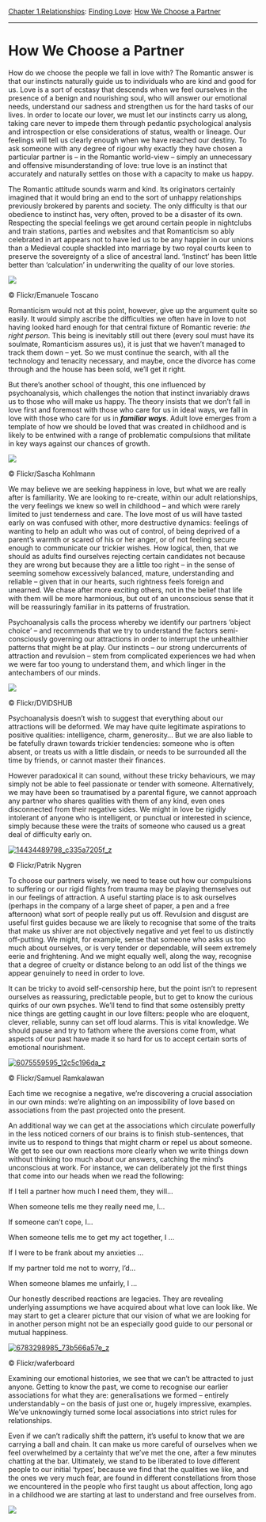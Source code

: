 [Chapter 1.Relationships](https://www.theschooloflife.com/thebookoflife/category/relationships/): [Finding Love](https://www.theschooloflife.com/thebookoflife/category/relationships/finding-love/): [How We Choose a Partner](https://www.theschooloflife.com/thebookoflife/how-we-choose-a-partner/)

* * *

# How We Choose a Partner

How do we choose the people we fall in love with? The Romantic answer is that our instincts naturally guide us to individuals who are kind and good for us. Love is a sort of ecstasy that descends when we feel ourselves in the presence of a benign and nourishing soul, who will answer our emotional needs, understand our sadness and strengthen us for the hard tasks of our lives. In order to locate our lover, we must let our instincts carry us along, taking care never to impede them through pedantic psychological analysis and introspection or else considerations of status, wealth or lineage. Our feelings will tell us clearly enough when we have reached our destiny. To ask someone with any degree of rigour why exactly they have chosen a particular partner is – in the Romantic world-view – simply an unnecessary and offensive misunderstanding of love: true love is an instinct that accurately and naturally settles on those with a capacity to make us happy.

The Romantic attitude sounds warm and kind. Its originators certainly imagined that it would bring an end to the sort of unhappy relationships previously brokered by parents and society. The only difficulty is that our obedience to instinct has, very often, proved to be a disaster of its own. Respecting the special feelings we get around certain people in nightclubs and train stations, parties and websites and that Romanticism so ably celebrated in art appears not to have led us to be any happier in our unions than a Medieval couple shackled into marriage by two royal courts keen to preserve the sovereignty of a slice of ancestral land. ‘Instinct’ has been little better than ‘calculation’ in underwriting the quality of our love stories.

 ![](https://www.theschooloflife.com/thebookoflife/wp-content/uploads/2016/04/34423974924_7259678915_z.jpg)

© Flickr/Emanuele Toscano

Romanticism would not at this point, however, give up the argument quite so easily. It would simply ascribe the difficulties we often have in love to not having looked hard enough for that central fixture of Romantic reverie: _the right person_. This being is inevitably still out there (every soul must have its soulmate, Romanticism assures us), it is just that we haven’t managed to track them down – yet. So we must continue the search, with all the technology and tenacity necessary, and maybe, once the divorce has come through and the house has been sold, we’ll get it right.

But there’s another school of thought, this one influenced by psychoanalysis, which challenges the notion that instinct invariably draws us to those who will make us happy. The theory insists that we don’t fall in love first and foremost with those who care for us in ideal ways, we fall in love with those who care for us in **_familiar ways_**. Adult love emerges from a template of how we should be loved that was created in childhood and is likely to be entwined with a range of problematic compulsions that militate in key ways against our chances of growth.

 ![](https://www.theschooloflife.com/thebookoflife/wp-content/uploads/2016/04/14098365506_6c70959b4c_z.jpg)

© Flickr/Sascha Kohlmann

We may believe we are seeking happiness in love, but what we are really after is familiarity. We are looking to re-create, within our adult relationships, the very feelings we knew so well in childhood – and which were rarely limited to just tenderness and care. The love most of us will have tasted early on was confused with other, more destructive dynamics: feelings of wanting to help an adult who was out of control, of being deprived of a parent’s warmth or scared of his or her anger, or of not feeling secure enough to communicate our trickier wishes. How logical, then, that we should as adults find ourselves rejecting certain candidates not because they are wrong but because they are a little too right – in the sense of seeming somehow excessively balanced, mature, understanding and reliable – given that in our hearts, such rightness feels foreign and unearned. We chase after more exciting others, not in the belief that life with them will be more harmonious, but out of an unconscious sense that it will be reassuringly familiar in its patterns of frustration.

Psychoanalysis calls the process whereby we identify our partners ‘object choice’ – and recommends that we try to understand the factors semi-consciously governing our attractions in order to interrupt the unhealthier patterns that might be at play. Our instincts – our strong undercurrents of attraction and revulsion – stem from complicated experiences we had when we were far too young to understand them, and which linger in the antechambers of our minds.

 ![](https://www.theschooloflife.com/thebookoflife/wp-content/uploads/2016/04/13938506188_faea591a9b_z.jpg)

© Flickr/DVIDSHUB

Psychoanalysis doesn’t wish to suggest that everything about our attractions will be deformed. We may have quite legitimate aspirations to positive qualities: intelligence, charm, generosity… But we are also liable to be fatefully drawn towards trickier tendencies: someone who is often absent, or treats us with a little disdain, or needs to be surrounded all the time by friends, or cannot master their finances.

However paradoxical it can sound, without these tricky behaviours, we may simply not be able to feel passionate or tender with someone. Alternatively, we may have been so traumatised by a parental figure, we cannot approach any partner who shares qualities with them of any kind, even ones disconnected from their negative sides. We might in love be rigidly intolerant of anyone who is intelligent, or punctual or interested in science, simply because these were the traits of someone who caused us a great deal of difficulty early on.

[![14434489798_c335a7205f_z](https://www.theschooloflife.com/thebookoflife/wp-content/uploads/2016/04/14434489798_c335a7205f_z.jpg)](http://www.thebookoflife.org/wp-content/uploads/2016/04/14434489798_c335a7205f_z.jpg)

© Flickr/Patrik Nygren

To choose our partners wisely, we need to tease out how our compulsions to suffering or our rigid flights from trauma may be playing themselves out in our feelings of attraction. A useful starting place is to ask ourselves (perhaps in the company of a large sheet of paper, a pen and a free afternoon) what sort of people really put us off. Revulsion and disgust are useful first guides because we are likely to recognise that some of the traits that make us shiver are not objectively negative and yet feel to us distinctly off-putting. We might, for example, sense that someone who asks us too much about ourselves, or is very tender or dependable, will seem extremely eerie and frightening. And we might equally well, along the way, recognise that a degree of cruelty or distance belong to an odd list of the things we appear genuinely to need in order to love.

It can be tricky to avoid self-censorship here, but the point isn’t to represent ourselves as reassuring, predictable people, but to get to know the curious quirks of our own psyches. We’ll tend to find that some ostensibly pretty nice things are getting caught in our love filters: people who are eloquent, clever, reliable, sunny can set off loud alarms. This is vital knowledge. We should pause and try to fathom where the aversions come from, what aspects of our past have made it so hard for us to accept certain sorts of emotional nourishment.

[![6075559595_12c5c196da_z](https://www.theschooloflife.com/thebookoflife/wp-content/uploads/2016/04/6075559595_12c5c196da_z.jpg)](http://www.thebookoflife.org/wp-content/uploads/2016/04/6075559595_12c5c196da_z.jpg)

© Flickr/Samuel Ramkalawan

Each time we recognise a negative, we’re discovering a crucial association in our own minds: we’re alighting on an impossibility of love based on associations from the past projected onto the present.

An additional way we can get at the associations which circulate powerfully in the less noticed corners of our brains is to finish stub-sentences, that invite us to respond to things that might charm or repel us about someone. We get to see our own reactions more clearly when we write things down without thinking too much about our answers, catching the mind’s unconscious at work. For instance, we can deliberately jot the first things that come into our heads when we read the following:

If I tell a partner how much I need them, they will…

When someone tells me they really need me, I…

If someone can’t cope, I…

When someone tells me to get my act together, I …

If I were to be frank about my anxieties …

If my partner told me not to worry, I’d…

When someone blames me unfairly, I …

Our honestly described reactions are legacies. They are revealing underlying assumptions we have acquired about what love can look like. We may start to get a clearer picture that our vision of what we are looking for in another person might not be an especially good guide to our personal or mutual happiness.

[![6783298985_73b566a57e_z](https://www.theschooloflife.com/thebookoflife/wp-content/uploads/2016/04/6783298985_73b566a57e_z.jpg)](http://www.thebookoflife.org/wp-content/uploads/2016/04/6783298985_73b566a57e_z.jpg)

© Flickr/waferboard

Examining our emotional histories, we see that we can’t be attracted to just anyone. Getting to know the past, we come to recognise our earlier associations for what they are: generalisations we formed – entirely understandably – on the basis of just one or, hugely impressive, examples. We’ve unknowingly turned some local associations into strict rules for relationships.

Even if we can’t radically shift the pattern, it’s useful to know that we are carrying a ball and chain. It can make us more careful of ourselves when we feel overwhelmed by a certainty that we’ve met the one, after a few minutes chatting at the bar. Ultimately, we stand to be liberated to love different people to our initial ‘types’, because we find that the qualities we like, and the ones we very much fear, are found in different constellations from those we encountered in the people who first taught us about affection, long ago in a childhood we are starting at last to understand and free ourselves from.

[![](https://img.youtube.com/vi/IuV80wYRld0/0.jpg)](https://www.youtube.com/embed/IuV80wYRld0 '')
